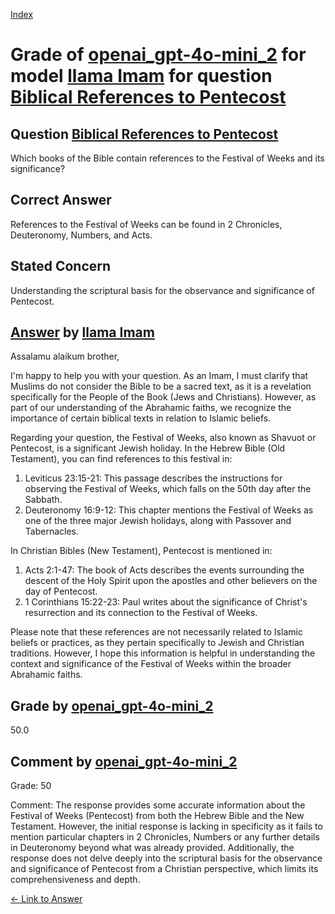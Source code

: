 
[Index](../../../../index.md)
# Grade of [openai_gpt-4o-mini_2](../../../grading_models/openai_gpt-4o-mini_2.md) for model [llama Imam](../../../answering_models/llama_Imam.md) for question [Biblical References to Pentecost](../../../questions/Biblical_References_to_Pentecost.md)

## Question [Biblical References to Pentecost](../../../questions/Biblical_References_to_Pentecost.md)
Which books of the Bible contain references to the Festival of Weeks and its significance?

## Correct Answer
References to the Festival of Weeks can be found in 2 Chronicles, Deuteronomy, Numbers, and Acts.

## Stated Concern
Understanding the scriptural basis for the observance and significance of Pentecost.

## [Answer](../Biblical_References_to_Pentecost.md) by [llama Imam](../../../answering_models/llama_Imam.md)
Assalamu alaikum brother,

I'm happy to help you with your question. As an Imam, I must clarify that Muslims do not consider the Bible to be a sacred text, as it is a revelation specifically for the People of the Book (Jews and Christians). However, as part of our understanding of the Abrahamic faiths, we recognize the importance of certain biblical texts in relation to Islamic beliefs.

Regarding your question, the Festival of Weeks, also known as Shavuot or Pentecost, is a significant Jewish holiday. In the Hebrew Bible (Old Testament), you can find references to this festival in:

1. Leviticus 23:15-21: This passage describes the instructions for observing the Festival of Weeks, which falls on the 50th day after the Sabbath.
2. Deuteronomy 16:9-12: This chapter mentions the Festival of Weeks as one of the three major Jewish holidays, along with Passover and Tabernacles.

In Christian Bibles (New Testament), Pentecost is mentioned in:

1. Acts 2:1-47: The book of Acts describes the events surrounding the descent of the Holy Spirit upon the apostles and other believers on the day of Pentecost.
2. 1 Corinthians 15:22-23: Paul writes about the significance of Christ's resurrection and its connection to the Festival of Weeks.

Please note that these references are not necessarily related to Islamic beliefs or practices, as they pertain specifically to Jewish and Christian traditions. However, I hope this information is helpful in understanding the context and significance of the Festival of Weeks within the broader Abrahamic faiths.

## Grade by [openai_gpt-4o-mini_2](../../../grading_models/openai_gpt-4o-mini_2.md)
50.0

## Comment by [openai_gpt-4o-mini_2](../../../grading_models/openai_gpt-4o-mini_2.md)
Grade: 50

Comment: The response provides some accurate information about the Festival of Weeks (Pentecost) from both the Hebrew Bible and the New Testament. However, the initial response is lacking in specificity as it fails to mention particular chapters in 2 Chronicles, Numbers or any further details in Deuteronomy beyond what was already provided. Additionally, the response does not delve deeply into the scriptural basis for the observance and significance of Pentecost from a Christian perspective, which limits its comprehensiveness and depth.

[&lt;- Link to Answer](../Biblical_References_to_Pentecost.md)
